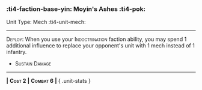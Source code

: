 ### :ti4-faction-base-yin: **Moyin's Ashes** :ti4-pok:

Unit Type: Mech :ti4-unit-mech:

---

<span style="font-variant:small-caps;">Deploy</span>: When you use your <span style="font-variant:small-caps;">Indoctrination</span> faction ability, you may spend 1 additional influence to replace your opponent's unit with 1 mech instead of 1 infantry.

* <span style="font-variant:small-caps;">Sustain Damage</span> 

---

__|__ <span style="font-variant:small-caps;white-space: nowrap;">**Cost 2**</span> __|__ <span style="font-variant:small-caps;white-space: nowrap;">**Combat 6**</span> __|__
{ .unit-stats }
